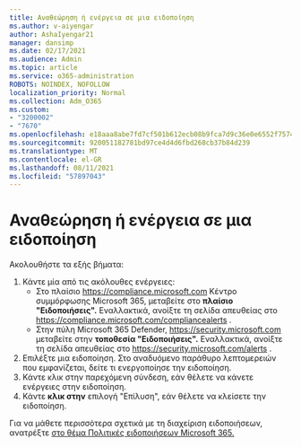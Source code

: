 ```yaml
---
title: Αναθεώρηση ή ενέργεια σε μια ειδοποίηση
ms.author: v-aiyengar
author: AshaIyengar21
manager: dansimp
ms.date: 02/17/2021
ms.audience: Admin
ms.topic: article
ms.service: o365-administration
ROBOTS: NOINDEX, NOFOLLOW
localization_priority: Normal
ms.collection: Adm_O365
ms.custom:
- "3200002"
- "7670"
ms.openlocfilehash: e18aaa8abe7fd7cf501b612ecb08b9fca7d9c36e0e6552f75742beb770063e93
ms.sourcegitcommit: 920051182781bd97ce4d4d6fbd268cb37b84d239
ms.translationtype: MT
ms.contentlocale: el-GR
ms.lasthandoff: 08/11/2021
ms.locfileid: "57897043"
---
```

# <a name="review-or-act-on-an-alert"></a>Αναθεώρηση ή ενέργεια σε μια ειδοποίηση

Ακολουθήστε τα εξής βήματα:

1. Κάντε μία από τις ακόλουθες ενέργειες:
   - Στο πλαίσιο <https://compliance.microsoft.com> Κέντρο συμμόρφωσης Microsoft 365, μεταβείτε στο **πλαίσιο "Ειδοποιήσεις".** Εναλλακτικά, ανοίξτε τη σελίδα απευθείας στο <https://compliance.microsoft.com/compliancealerts> .
   - Στην πύλη Microsoft 365 Defender, <https://security.microsoft.com> μεταβείτε στην **τοποθεσία "Ειδοποιήσεις".** Εναλλακτικά, ανοίξτε τη σελίδα απευθείας στο <https://security.microsoft.com/alerts> .
2. Επιλέξτε μια ειδοποίηση. Στο αναδυόμενο παράθυρο λεπτομερειών που εμφανίζεται, δείτε τι ενεργοποίησε την ειδοποίηση.
3. Κάντε κλικ στην παρεχόμενη σύνδεση, εάν θέλετε να κάνετε ενέργειες στην ειδοποίηση.
4. Κάντε **κλικ στην** επιλογή "Επίλυση", εάν θέλετε να κλείσετε την ειδοποίηση.

Για να μάθετε περισσότερα σχετικά με τη διαχείριση ειδοποιήσεων, ανατρέξτε [στο θέμα Πολιτικές ειδοποιήσεων Microsoft 365.](https://docs.microsoft.com/microsoft-365/compliance/alert-policies)
